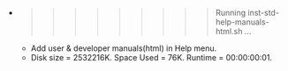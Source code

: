 * >>>>>>>>> Running inst-std-help-manuals-html.sh ...
  * Add user & developer manuals(html) in Help menu.
  * Disk size = 2532216K. Space Used = 76K. Runtime = 00:00:00:01.
